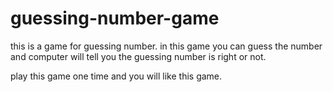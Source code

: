 # guessing-number-game
this is a game for guessing number.  in this game you can guess the number and computer will tell you the guessing number is right or not.

play this game one time and you will like this game.

